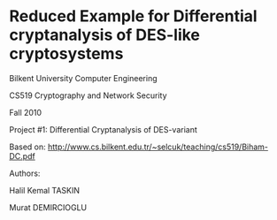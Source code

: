 # Reduced Example for Differential cryptanalysis of DES-like cryptosystems
Bilkent University Computer Engineering

CS519 Cryptography and Network Security

Fall 2010

Project #1: Differential Cryptanalysis of DES-variant

Based on: http://www.cs.bilkent.edu.tr/~selcuk/teaching/cs519/Biham-DC.pdf

Authors:

Halil Kemal TASKIN

Murat DEMIRCIOGLU
